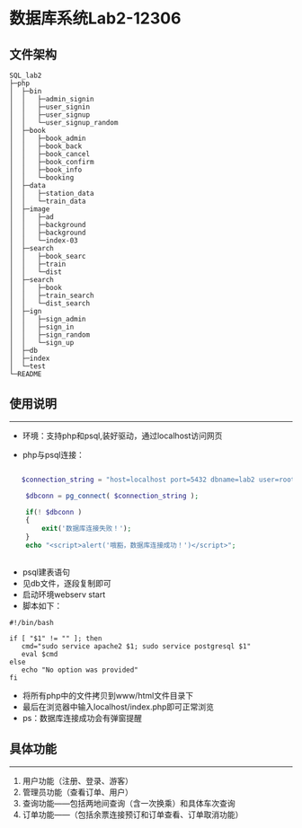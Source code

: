 # 数据库系统Lab2-12306

## 文件架构
```
SQL_lab2
├─php
│  ├─bin
│  │   ├─admin_signin
│  │   ├─user_signin
│  │   ├─user_signup
│  │   └─user_signup_random
│  ├─book
│  │   ├─book_admin
│  │   ├─book_back
│  │   ├─book_cancel
│  │   ├─book_confirm
│  │   ├─book_info
│  │   └─booking
│  ├─data
│  │   ├─station_data
│  │   └─train_data
│  ├─image
│  │   ├─ad
│  │   ├─background
│  │   ├─background
│  │   └─index-03
│  ├─search
│  │   ├─book_searc
│  │   ├─train
│  │   └─dist
│  ├─search
│  │   ├─book
│  │   ├─train_search
│  │   └─dist_search
│  ├─ign
│  │   ├─sign_admin
│  │   ├─sign_in
│  │   ├─sign_random
│  │   └─sign_up
│  ├─db
│  ├─index
│  └─test
└─README

```

## 使用说明

----------

* 环境：支持php和psql,装好驱动，通过localhost访问网页

* php与psql连接：

```php

   $connection_string = "host=localhost port=5432 dbname=lab2 user=root password=111111";

    $dbconn = pg_connect( $connection_string );

    if(! $dbconn )
    {
        exit('数据库连接失败！');
    }
    echo "<script>alert('哦豁，数据库连接成功！')</script>";
    
```

* psql建表语句
* 见db文件，逐段复制即可
* 启动环境webserv start
* 脚本如下：

```shell
#!/bin/bash

if [ "$1" != "" ]; then
   cmd="sudo service apache2 $1; sudo service postgresql $1"
   eval $cmd
else
   echo "No option was provided"
fi
```
* 将所有php中的文件拷贝到www/html文件目录下
* 最后在浏览器中输入localhost/index.php即可正常浏览
* ps：数据库连接成功会有弹窗提醒


## 具体功能

----------


1. 用户功能（注册、登录、游客）
2. 管理员功能（查看订单、用户）
3. 查询功能——包括两地间查询（含一次换乘）和具体车次查询
4. 订单功能——（包括余票连接预订和订单查看、订单取消功能）

